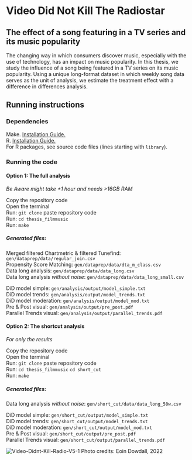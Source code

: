 # Video Did Not Kill The Radiostar
## The effect of a song featuring in a TV series and its music popularity

The changing way in which consumers discover music, especially with the use of technology, has an impact on music popularity. In this thesis, we study the influence of a song being featured in a TV series on its music popularity. Using a unique long-format dataset in which weekly song data serves as the unit of analysis, we estimate the treatment effect with a difference in differences analysis. 

## Running instructions
### Dependencies

Make. [Installation Guide.](http://tilburgsciencehub.com/setup/make)\
R. [Installation Guide.](http://tilburgsciencehub.com/setup/r/)\
For R packages, see source code files (lines starting with `library`).

### Running the code

#### Option 1: The full analysis
*Be Aware might take +1 hour and needs >16GB RAM*

Copy the repository code\
Open the terminal\
Run: `git clone` paste repository code\
Run: `cd thesis_filmmusic`\
Run: `make`

##### Generated files:

Merged filtered Chartmetric & filtered Tunefind: `gen/dataprep/data/regular_join.csv`\
Propensity Score Matching: `gen/dataprep/data/dta_m_class.csv`\
Data long analysis: `gen/dataprep/data/data_long.csv`\
Data long analysis *without noise*: `gen/dataprep/data/data_long_small.csv`

DiD model simple: `gen/analysis/output/model_simple.txt`\
DiD model trends: `gen/analysis/output/model_trends.txt`\
DiD model moderation: `gen/analysis/output/model_mod.txt`\
Pre & Post visual: `gen/analysis/output/pre_post.pdf`\
Parallel Trends visual: `gen/analysis/output/parallel_trends.pdf`

#### Option 2: The shortcut analysis
*For only the results*

Copy the repository code\
Open the terminal\
Run: `git clone` paste repository code\
Run: `cd thesis_filmmusic` `cd short_cut`\
Run: `make`

##### Generated files:

Data long analysis *without noise*: `gen/short_cut/data/data_long_50w.csv`

DiD model simple: `gen/short_cut/output/model_simple.txt`\
DiD model trends: `gen/short_cut/output/model_trends.txt`\
DiD model moderation: `gen/short_cut/output/model_mod.txt`\
Pre & Post visual: `gen/short_cut/output/pre_post.pdf`\
Parallel Trends visual: `gen/short_cut/output/parallel_trends.pdf`

![Video-Didnt-Kill-Radio-V5-1](https://user-images.githubusercontent.com/98962990/210887465-22a32a09-0819-4d19-ab44-ccf97618ef06.png)
Photo credits: Eoin Dowdall, 2022
